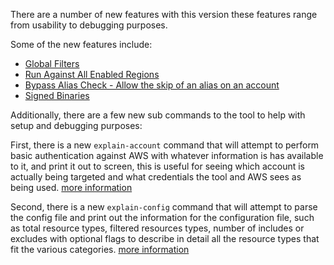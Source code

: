 There are a number of new features with this version these features range from usability to debugging purposes.

Some of the new features include:

- [Global Filters](global-filters.md)
- [Run Against All Enabled Regions](enabled-regions.md)
- [Bypass Alias Check - Allow the skip of an alias on an account](bypass-alias-check.md)
- [Signed Binaries](signed-binaries.md)

Additionally, there are a few new sub commands to the tool to help with setup and debugging purposes:

First, there is a new `explain-account` command that will attempt to perform basic authentication against AWS with
whatever information is has available to it, and print it out to screen, this is useful for seeing which account is
actually being targeted and what credentials the tool and AWS sees as being used.
[more information](../cli-usage.md#aws-nuke-explain-account)

Second, there is a new `explain-config` command that will attempt to parse the config file and print out the information
for the configuration file, such as total resource types, filtered resources types, number of includes or excludes with
optional flags to describe in detail all the resource types that fit the various categories.
[more information](../cli-usage.md#aws-nuke-explain-config)


